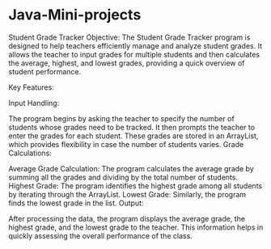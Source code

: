 # Java-Mini-projects

Student Grade Tracker
Objective:
The Student Grade Tracker program is designed to help teachers efficiently manage and analyze student grades. It allows the teacher to input grades for multiple students and then calculates the average, highest, and lowest grades, providing a quick overview of student performance.

Key Features:

Input Handling:

The program begins by asking the teacher to specify the number of students whose grades need to be tracked.
It then prompts the teacher to enter the grades for each student. These grades are stored in an ArrayList, which provides flexibility in case the number of students varies.
Grade Calculations:

Average Grade Calculation: The program calculates the average grade by summing all the grades and dividing by the total number of students.
Highest Grade: The program identifies the highest grade among all students by iterating through the ArrayList.
Lowest Grade: Similarly, the program finds the lowest grade in the list.
Output:

After processing the data, the program displays the average grade, the highest grade, and the lowest grade to the teacher. This information helps in quickly assessing the overall performance of the class.
